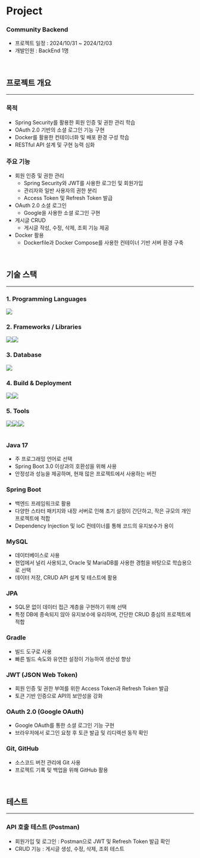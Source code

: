 # Project

### Community Backend
- 프로젝트 일정 : 2024/10/31 ~ 2024/12/03
- 개발인원 : BackEnd 1명 
</br>

## 프로젝트 개요
---
### 목적
- Spring Security를 활용한 회원 인증 및 권한 관리 학습
- OAuth 2.0 기반의 소셜 로그인 기능 구현
- Docker를 활용한 컨테이너화 및 배포 환경 구성 학습
- RESTful API 설계 및 구현 능력 심화

### 주요 기능
- 회원 인증 및 권한 관리
  - Spring Security와 JWT를 사용한 로그인 및 회원가입
  - 관리자와 일반 사용자의 권한 분리
  - Access Token 및 Refresh Token 발급
- OAuth 2.0 소셜 로그인
  - Google을 사용한 소셜 로그인 구현
- 게시글 CRUD
  - 게시글 작성, 수정, 삭제, 조회 기능 제공
- Docker 활용
  - Dockerfile과 Docker Compose를 사용한 컨테이너 기반 서버 환경 구축
</br>

## 기술 스택
---
### 1. Programming Languages
<div style="display : flex">
    <img src="https://img.shields.io/badge/java-007396?style=for-the-badge&logo=OpenJDK&logoColor=white"/>
</div>

### 2. Frameworks / Libraries
<div style="display : flex">
    <img src="https://img.shields.io/badge/springboot-6DB33F?style=for-the-badge&logo=springboot&logoColor=white"/>
    <img src="https://img.shields.io/badge/Hibernate-59666C?style=for-the-badge&logo=Hibernate&logoColor=white">
</div>

### 3. Database
<div style="display : flex">
    <img src="https://img.shields.io/badge/MySQL-4479A1?style=for-the-badge&logo=MySQL&logoColor=white"/>
</div>

### 4. Build & Deployment
<div style="display : flex">
    <img src="https://img.shields.io/badge/docker-%230db7ed.svg?style=for-the-badge&logo=docker&logoColor=white"> 
    <img src="https://img.shields.io/badge/gradle-02303A?style=for-the-badge&logo=gradle&logoColor=white"/>
</div>

### 5. Tools
<div style="display : flex">
    <img src="https://img.shields.io/badge/intellijidea-000000?style=for-the-badge&logo=intellijidea&logoColor=white"/> 
    <img src="https://img.shields.io/badge/Git-F05032?style=for-the-badge&logo=git&logoColor=white"/> 
    <img src="https://img.shields.io/badge/GitHub-181717?style=for-the-badge&logo=gitHub&logoColor=white"/> 
</div>
</br>

### Java 17
- 주 프로그래밍 언어로 선택
- Spring Boot 3.0 이상과의 호환성을 위해 사용
- 안정성과 성능을 제공하며, 현재 많은 프로젝트에서 사용하는 버전

### Spring Boot
- 백엔드 프레임워크로 활용
- 다양한 스타터 패키지와 내장 서버로 인해 초기 설정이 간단하고, 작은 규모의 개인 프로젝트에 적합
- Dependency Injection 및 IoC 컨테이너를 통해 코드의 유지보수가 용이

### MySQL
- 데이터베이스로 사용
- 현업에서 널리 사용되고, Oracle 및 MariaDB를 사용한 경험을 바탕으로 학습용으로 선택
- 데이터 저장, CRUD API 설계 및 테스트에 활용

### JPA
- SQL문 없이 데이터 접근 계층을 구현하기 위해 선택
- 특정 DB에 종속되지 않아 유지보수에 유리하며, 간단한 CRUD 중심의 프로젝트에 적합

### Gradle
- 빌드 도구로 사용
- 빠른 빌드 속도와 유연한 설정이 가능하여 생산성 향상

### JWT (JSON Web Token)
- 회원 인증 및 권한 부여를 위한 Access Token과 Refresh Token 발급
- 토큰 기반 인증으로 API의 보안성을 강화

### OAuth 2.0 (Google OAuth)
- Google OAuth를 통한 소셜 로그인 기능 구현
- 브라우저에서 로그인 요청 후 토큰 발급 및 리디렉션 동작 확인

### Git, GitHub
- 소스코드 버전 관리에 Git 사용
- 프로젝트 기록 및 백업을 위해 GitHub 활용
</br>

## 테스트
---
### API 호출 테스트 (Postman)
- 회원가입 및 로그인 : Postman으로 JWT 및 Refresh Token 발급 확인
- CRUD 기능 : 게시글 생성, 수정, 삭제, 조회 테스트



